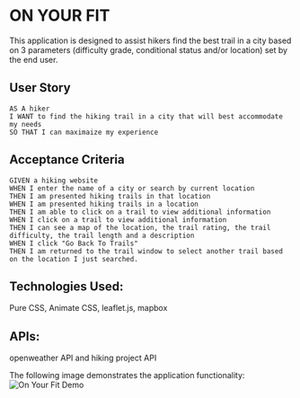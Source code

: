 # ON YOUR FIT
This application is designed to assist hikers find the best trail in a city based on 3 parameters (difficulty grade, conditional status and/or location) set by the end user.


## User Story
```
AS A hiker
I WANT to find the hiking trail in a city that will best accommodate my needs
SO THAT I can maximaize my experience
```

## Acceptance Criteria

```
GIVEN a hiking website
WHEN I enter the name of a city or search by current location
THEN I am presented hiking trails in that location
WHEN I am presented hiking trails in a location
THEN I am able to click on a trail to view additional information
WHEN I click on a trail to view additional information
THEN I can see a map of the location, the trail rating, the trail difficulty, the trail length and a description
WHEN I click "Go Back To Trails"
THEN I am returned to the trail window to select another trail based on the location I just searched. 
```
## Technologies Used: 
Pure CSS, Animate CSS, leaflet.js, mapbox

## APIs: 
openweather API and hiking project API


The following image demonstrates the application functionality:
![On Your Fit Demo]()